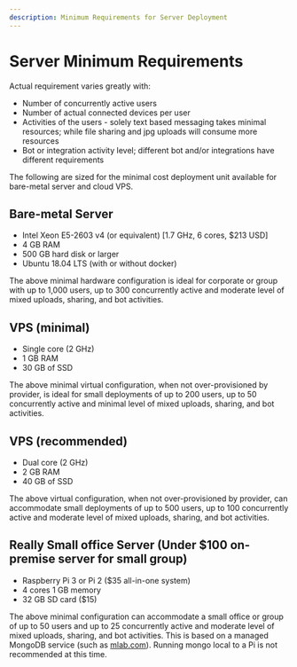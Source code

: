 ```yaml
---
description: Minimum Requirements for Server Deployment
---
```


# Server Minimum Requirements

Actual requirement varies greatly with:

* Number of concurrently active users
* Number of actual connected devices per user
* Activities of the users - solely text based messaging takes minimal resources; while file sharing and jpg uploads will consume more resources
* Bot or integration activity level; different bot and/or integrations have different requirements

The following are sized for the minimal cost deployment unit available for bare-metal server and cloud VPS.

## Bare-metal Server

* Intel Xeon E5-2603 v4 \(or equivalent\) \[1.7 GHz, 6 cores, $213 USD\]
* 4 GB RAM
* 500 GB hard disk or larger
* Ubuntu 18.04 LTS \(with or without docker\)

The above minimal hardware configuration is ideal for corporate or group with up to 1,000 users, up to 300 concurrently active and moderate level of mixed uploads, sharing, and bot activities.

## VPS \(minimal\)

* Single core \(2 GHz\)
* 1 GB RAM
* 30 GB of SSD

The above minimal virtual configuration, when not over-provisioned by provider, is ideal for small deployments of up to 200 users, up to 50 concurrently active and minimal level of mixed uploads, sharing, and bot activities.

## VPS \(recommended\)

* Dual core \(2 GHz\)
* 2 GB RAM
* 40 GB of SSD

The above virtual configuration, when not over-provisioned by provider, can accommodate small deployments of up to 500 users, up to 100 concurrently active and moderate level of mixed uploads, sharing, and bot activities.

## Really Small office Server \(Under $100 on-premise server for small group\)

* Raspberry Pi 3 or Pi 2 \($35 all-in-one system\)
* 4 cores 1 GB memory
* 32 GB SD card \($15\)

The above minimal configuration can accommodate a small office or group of up to 50 users and up to 25 concurrently active and moderate level of mixed uploads, sharing, and bot activities. This is based on a managed MongoDB service \(such as [mlab.com](https://mlab.com)\). Running mongo local to a Pi is not recommended at this time.

